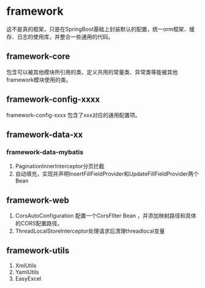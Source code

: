 # framework

这不是真的框架，只是在SpringBoot基础上封装默认的配置，统一orm框架、缓存、日志的使用库，并整合一些通用的代码。

## framework-core

包含可以被其他模块所引用的类，定义共用的常量类、异常类等能被其他framework模块使用的类。

## framework-config-xxxx

framework-config-xxxx 包含了xxx对应的通用配置项。

## framework-data-xx

### framework-data-mybatis

1. PaginationInnerInterceptor分页拦截
2. 自动填充，实现并声明InsertFillFieldProvider和UpdateFillFieldProvider两个Bean

## framework-web

1. CorsAutoConfiguration 配置一个CorsFIlter Bean ，并添加映射路径和具体的CORS配置路径。
2. ThreadLocalStoreInterceptor处理请求后清理threadlocal变量

## framework-utils

1. XmlUtils
2. YamlUtils
3. EasyExcel
